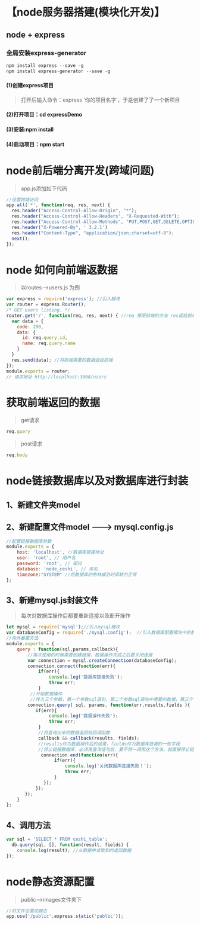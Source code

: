 # 【node服务器搭建(模块化开发)】

## node + express

### 全局安装express-generator

~~~js
npm install express --save -g
npm install express-generator --save -g
~~~

#### (1)创建express项目

> 打开后输入命令：express ‘你的项目名字’，于是创建了了一个新项目

#### (2)打开项目：cd expressDemo

#### (3)安装:npm install

#### (4)启动项目：npm start

#  node前后端分离开发(跨域问题)

> app.js添加如下代码

~~~js
//设置跨域访问
app.all('*', function(req, res, next) {
  res.header("Access-Control-Allow-Origin", "*");
  res.header("Access-Control-Allow-Headers", "X-Requested-With");
  res.header("Access-Control-Allow-Methods", "PUT,POST,GET,DELETE,OPTIONS");
  res.header("X-Powered-By", ' 3.2.1')
  res.header("Content-Type", "application/json;charset=utf-8");
  next();
});
~~~

# node 如何向前端返数据

> 以routes-->users.js 为例

~~~js
var express = require('express'); //引入模块
var router = express.Router();
/* GET users listing. */
router.get('/', function(req, res, next) { //req 接受前端的方法 res返给前端用的方法
  var data = {
    code: 200,
    data: {
      id: req.query.id,
      name: req.query.name
    }
  }
  res.send(data); //将前端需要的数据返给前端
});
module.exports = router;
// 请求地址 http://localhost:3000/users
~~~



# 获取前端返回的数据

> get请求

~~~js
req.query
~~~

> post请求

~~~js
req.body
~~~

# node链接数据库以及对数据库进行封装

## 1、新建文件夹model

## 2、新建配置文件model  --->  mysql.config.js

~~~js
//配置链接数据库参数
module.exports = {
    host: 'localhost', //数据库链接地址
    user: 'root', // 用户名
    password: 'root', // 密码
    database: 'node_ceshi', // 库名
    timezone:"SYSTEM" //将数据库的格林威治时间转为正常
};
~~~

## 3、新建mysql.js封装文件

> 每次对数据库操作后都要重新连接以及断开操作

~~~js
let mysql = require('mysql');//引入mysql模块
var databaseConfig = require('./mysql.config');  //引入数据库配置模块中的数据
//向外暴露方法
module.exports = {
    query : function(sql,params,callback){
        //每次使用的时候需要创建链接，数据操作完成之后要关闭连接
        var connection = mysql.createConnection(databaseConfig);        
        connection.connect(function(err){
            if(err){
                console.log('数据库链接失败');
                throw err;
            }
         //开始数据操作
         //传入三个参数，第一个参数sql语句，第二个参数sql语句中需要的数据，第三个参数回调函数
        connection.query( sql, params, function(err,results,fields ){
           if(err){
                console.log('数据操作失败');
                throw err;
            }
            //将查询出来的数据返回给回调函数
            callback && callback(results, fields);
            //results作为数据操作后的结果，fields作为数据库连接的一些字段
            //停止链接数据库，必须再查询语句后，要不然一调用这个方法，就直接停止链接，数据操作就会失败
             connection.end(function(err){
                  if(err){
                      console.log('关闭数据库连接失败！');
                      throw err;
                  }
              });
           });
       });
    }
};
~~~

##  4、调用方法

~~~js
var sql = 'SELECT * FROM ceshi_table';
  db.query(sql, [], function(result, fields) {
    console.log(result); //从数据中读取到的返回数据
});
~~~

# node静态资源配置

> public-->images文件夹下

~~~js
//将文件设置成静态
app.use('/public',express.static('public'));
~~~

